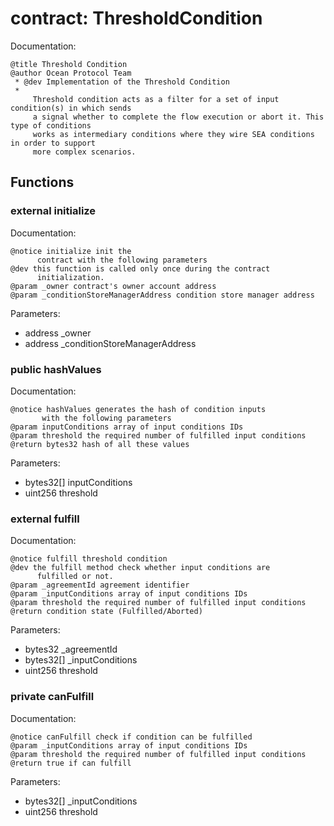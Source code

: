 
# contract: ThresholdCondition

Documentation:
```
@title Threshold Condition
@author Ocean Protocol Team
 * @dev Implementation of the Threshold Condition
 *      
     Threshold condition acts as a filter for a set of input condition(s) in which sends 
     a signal whether to complete the flow execution or abort it. This type of conditions 
     works as intermediary conditions where they wire SEA conditions in order to support  
     more complex scenarios.
```

## Functions

### external initialize

Documentation:

```
@notice initialize init the 
      contract with the following parameters
@dev this function is called only once during the contract
      initialization.
@param _owner contract's owner account address
@param _conditionStoreManagerAddress condition store manager address
```
Parameters:
* address _owner
* address _conditionStoreManagerAddress

### public hashValues

Documentation:

```
@notice hashValues generates the hash of condition inputs 
       with the following parameters
@param inputConditions array of input conditions IDs
@param threshold the required number of fulfilled input conditions
@return bytes32 hash of all these values 
```
Parameters:
* bytes32[] inputConditions
* uint256 threshold

### external fulfill

Documentation:

```
@notice fulfill threshold condition
@dev the fulfill method check whether input conditions are
      fulfilled or not.
@param _agreementId agreement identifier
@param _inputConditions array of input conditions IDs
@param threshold the required number of fulfilled input conditions
@return condition state (Fulfilled/Aborted)
```
Parameters:
* bytes32 _agreementId
* bytes32[] _inputConditions
* uint256 threshold

### private canFulfill

Documentation:

```
@notice canFulfill check if condition can be fulfilled
@param _inputConditions array of input conditions IDs
@param threshold the required number of fulfilled input conditions
@return true if can fulfill 
```
Parameters:
* bytes32[] _inputConditions
* uint256 threshold
